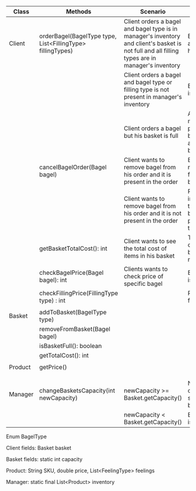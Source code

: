 | Class   | Methods                                                      | Scenario                                                     | Outcome                                                      |
| ------- | ------------------------------------------------------------ | ------------------------------------------------------------ | ------------------------------------------------------------ |
| Client  | orderBagel(BagelType type, List\<FillingType\> fillingTypes) | Client orders a bagel and bagel type is in manager's inventory and client's basket is not full and all filling types are in manager's inventory | Bagel is added to his basket                                 |
|         |                                                              | Client orders a bagel and bagel type or filling type is not present in manager's inventory | Exception is thrown                                          |
|         |                                                              | Client orders a bagel but his basket is full                 | Appropriate message is printed, bagel is not added to basket |
|         | cancelBagelOrder(Bagel bagel)                                | Client wants to remove bagel from his order and it is present in the order | Bagel is removed from the basket                             |
|         |                                                              | Client wants to remove bagel from his order and it is not present in the order | Print information that this bagel is not present in the basket |
|         | getBasketTotalCost(): int                                    | Client wants to see the total cost of items in his basket    | Total cost of items in basket is returned                    |
|         | checkBagelPrice(Bagel bagel): int                            | Clients wants to check price of specific bagel               | Bagel price is returned                                      |
|         | checkFillingPrice(FillingType type) : int                    |                                                              | Return filling price                                         |
|         |                                                              |                                                              |                                                              |
| Basket  | addToBasket(BagelType type)                                  |                                                              |                                                              |
|         | removeFromBasket(Bagel bagel)                                |                                                              |                                                              |
|         | isBasketFull(): boolean                                      |                                                              |                                                              |
|         | getTotalCost(): int                                          |                                                              |                                                              |
|         |                                                              |                                                              |                                                              |
| Product | getPrice()                                                   |                                                              |                                                              |
|         |                                                              |                                                              |                                                              |
|         |                                                              |                                                              |                                                              |
|         |                                                              |                                                              |                                                              |
| Manager | changeBasketsCapacity(int newCapacity)                       | newCapacity >= Basket.getCapacity()                          | New capacity is set for all baskets                          |
|         |                                                              | newCapacity < Basket.getCapacity()                           | Exception is thrown                                          |

Enum BagelType

Client fields: Basket basket

Basket fields: static int capacity

Product: String SKU, double price, List\<FeelingType\> feelings

Manager: static final List\<Product\> inventory